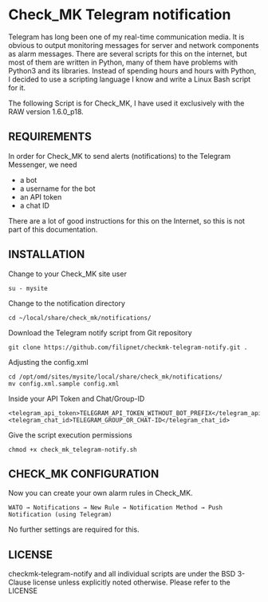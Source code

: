 # Check_MK Telegram notification
Telegram has long been one of my real-time communication media. It is obvious to output monitoring messages for server and network components as alarm messages. There are several scripts for this on the internet, but most of them are written in Python, many of them have problems with Python3 and its libraries. Instead of spending hours and hours with Python, I decided to use a scripting language I know and write a Linux Bash script for it.

The following Script is for Check_MK, I have used it exclusively with the RAW version 1.6.0_p18.

## REQUIREMENTS
In order for Check_MK to send alerts (notifications) to the Telegram Messenger, we need

* a bot
* a username for the bot
* an API token
* a chat ID

There are a lot of good instructions for this on the Internet, so this is not part of this documentation.

## INSTALLATION
Change to your Check_MK site user
```
su - mysite
```

Change to the notification directory
```
cd ~/local/share/check_mk/notifications/
```

Download the Telegram notify script from Git repository
```
git clone https://github.com/filipnet/checkmk-telegram-notify.git .
```

Adjusting the config.xml
```
cd /opt/omd/sites/mysite/local/share/check_mk/notifications/
mv config.xml.sample config.xml
```

Inside your API Token and Chat/Group-ID
```
<telegram_api_token>TELEGRAM_API_TOKEN_WITHOUT_BOT_PREFIX</telegram_api_token>
<telegram_chat_id>TELEGRAM_GROUP_OR_CHAT-ID</telegram_chat_id>
```

Give the script execution permissions
```
chmod +x check_mk_telegram-notify.sh
```

## CHECK_MK CONFIGURATION
Now you can create your own alarm rules in Check_MK.

```WATO → Notifications → New Rule → Notification Method → Push Notification (using Telegram)```

No further settings are required for this.

## LICENSE
checkmk-telegram-notify and all individual scripts are under the BSD 3-Clause license unless explicitly noted otherwise. Please refer to the LICENSE
